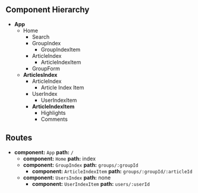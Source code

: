 ## Component Hierarchy


* **App**
  * Home
    * Search
    * GroupIndex
        * GroupIndexItem  
    * ArticleIndex
        * ArticleIndexItem
    * GroupForm
  * **ArticlesIndex**
    * ArticleIndex
        * Article Index Item
    * UserIndex
        * UserIndexItem   
    * **ArticleIndexItem**
      * Highlights
      * Comments


## Routes

* **component:** `App` **path:** `/`
  * **component:** `Home` **path:** index
  * **component:** `GroupIndex` **path:** `groups/:groupId`
    * **component:** `ArticleIndexItem` **path:** `groups/:groupId/:articleId`
  * **component:** `UsersIndex` **path:** none
    * **component:** `UserIndexItem` **path:** `users/:userId`
